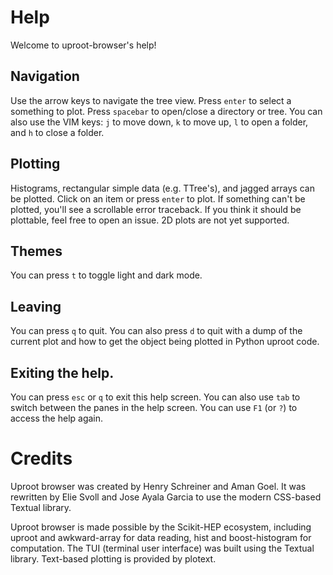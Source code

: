 # Help

Welcome to uproot-browser's help!

## Navigation

Use the arrow keys to navigate the tree view. Press `enter` to select a
something to plot. Press `spacebar` to open/close a directory or tree. You can
also use the VIM keys: `j` to move down, `k` to move up, `l` to open a folder,
and `h` to close a folder.

## Plotting

Histograms, rectangular simple data (e.g. TTree's), and jagged arrays can
be plotted. Click on an item or press `enter` to plot. If something can't
be plotted, you'll see a scrollable error traceback. If you think it should
be plottable, feel free to open an issue. 2D plots are not yet supported.

## Themes

You can press `t` to toggle light and dark mode.

## Leaving

You can press `q` to quit. You can also press `d` to quit with a dump of the
current plot and how to get the object being plotted in Python uproot code.

## Exiting the help.

You can press `esc` or `q` to exit this help screen. You can also use `tab` to
switch between the panes in the help screen. You can use `F1` (or `?`) to access
the help again.

# Credits

Uproot browser was created by Henry Schreiner and Aman Goel. It was rewritten
by Elie Svoll and Jose Ayala Garcia to use the modern CSS-based Textual
library.

Uproot browser is made possible by the Scikit-HEP ecosystem, including uproot
and awkward-array for data reading, hist and boost-histogram for computation.
The TUI (terminal user interface) was built using the Textual library.
Text-based plotting is provided by plotext.

